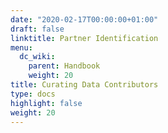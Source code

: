```yaml
---
date: "2020-02-17T00:00:00+01:00"
draft: false
linktitle: Partner Identification
menu:
  dc_wiki:
    parent: Handbook
    weight: 20
title: Curating Data Contributors
type: docs
highlight: false
weight: 20
---
```


